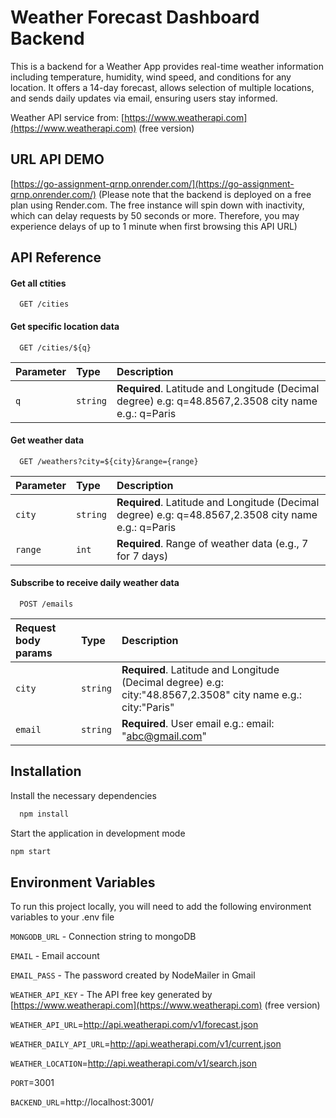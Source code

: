 
# Weather Forecast Dashboard Backend

This is a backend for a Weather App provides real-time weather information including temperature, humidity, wind speed, and conditions for any location. It offers a 14-day forecast, allows selection of multiple locations, and sends daily updates via email, ensuring users stay informed.

Weather API service from: [https://www.weatherapi.com](https://www.weatherapi.com) (free version)



## URL API DEMO

[https://go-assignment-qrnp.onrender.com/](https://go-assignment-qrnp.onrender.com/) (Please note that the backend is deployed on a free plan using Render.com. The free instance will spin down with inactivity, which can delay requests by 50 seconds or more. Therefore, you may experience delays of up to 1 minute when first browsing this API URL)

## API Reference

#### Get all ctities

```http
  GET /cities
```
#### Get specific location data

```http
  GET /cities/${q}
```

| Parameter | Type     | Description                       |
| :-------- | :------- | :-------------------------------- |
| `q`      | `string` | **Required**. Latitude and Longitude (Decimal degree) e.g: q=48.8567,2.3508 city name e.g.: q=Paris |

#### Get weather data

```http
  GET /weathers?city=${city}&range={range}
```

| Parameter | Type     | Description                       |
| :-------- | :------- | :-------------------------------- |
| `city`      | `string` | **Required**. Latitude and Longitude (Decimal degree) e.g: q=48.8567,2.3508 city name e.g.: q=Paris |
| `range`      | `int` | **Required**. Range of weather data (e.g., 7 for 7 days) |

#### Subscribe to receive daily weather data

```http
  POST /emails
```

| Request body params  | Type     | Description                       |
| :-------- | :------- | :-------------------------------- |
| `city`      | `string` | **Required**. Latitude and Longitude (Decimal degree) e.g: city:"48.8567,2.3508" city name e.g.: city:"Paris" |
| `email`      | `string` | **Required**. User email e.g.: email: "abc@gmail.com" |



## Installation

Install the necessary dependencies
```bash
  npm install
```
Start the application in development mode
```bash
npm start
```
## Environment Variables

To run this project locally, you will need to add the following environment variables to your .env file

`MONGODB_URL` - Connection string to mongoDB

`EMAIL` - Email account

`EMAIL_PASS` - The password created by NodeMailer in Gmail

`WEATHER_API_KEY` - The API free key generated by [https://www.weatherapi.com](https://www.weatherapi.com) (free version)

`WEATHER_API_URL`=http://api.weatherapi.com/v1/forecast.json

`WEATHER_DAILY_API_URL`=http://api.weatherapi.com/v1/current.json

`WEATHER_LOCATION`=http://api.weatherapi.com/v1/search.json

`PORT`=3001

`BACKEND_URL`=http://localhost:3001/